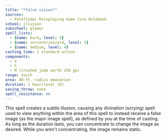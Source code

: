 ```yaml
---
title: "*false vision*"
sources:
  - Pathfinder Roleplaying Game Core Rulebook
school: illusion
subschool: glamer
spell_lists:
  - {name: bard, level: 5}
  - {name: sorcerer/wizard, level: 5}
  - {name: medium, level: 4}
casting_time: 1 standard action
components:
  - V
  - S
  - M (crushed jade worth 250 gp)
range: touch
area: 40-ft.-radius emanation
duration: 1 hour/level (D)
saving_throw: none
spell_resistance: no
---
```


This spell creates a subtle illusion, causing any divination (scrying) spell used to view anything within the area of this spell to instead receive a false image (as the major image spell), as defined by you at the time of casting. As long as the duration lasts, you can concentrate to change the image as desired. While you aren't concentrating, the image remains static.

